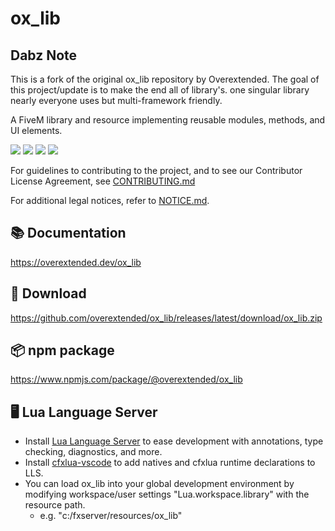 # ox_lib

## Dabz Note

This is a fork of the original ox_lib repository by Overextended.
The goal of this project/update is to make the end all of library's. one singular library nearly everyone uses but multi-framework friendly.

A FiveM library and resource implementing reusable modules, methods, and UI elements.

![](https://img.shields.io/github/downloads/overextended/ox_lib/total?logo=github)
![](https://img.shields.io/github/downloads/overextended/ox_lib/latest/total?logo=github)
![](https://img.shields.io/github/contributors/overextended/ox_lib?logo=github)
![](https://img.shields.io/github/v/release/overextended/ox_lib?logo=github)

For guidelines to contributing to the project, and to see our Contributor License Agreement, see [CONTRIBUTING.md](./CONTRIBUTING.md)

For additional legal notices, refer to [NOTICE.md](./NOTICE.md).


## 📚 Documentation

https://overextended.dev/ox_lib

## 💾 Download

https://github.com/overextended/ox_lib/releases/latest/download/ox_lib.zip

## 📦 npm package

https://www.npmjs.com/package/@overextended/ox_lib

## 🖥️ Lua Language Server

- Install [Lua Language Server](https://marketplace.visualstudio.com/items?itemName=sumneko.lua) to ease development with annotations, type checking, diagnostics, and more.
- Install [cfxlua-vscode](https://marketplace.visualstudio.com/items?itemName=overextended.cfxlua-vscode) to add natives and cfxlua runtime declarations to LLS.
- You can load ox_lib into your global development environment by modifying workspace/user settings "Lua.workspace.library" with the resource path.
  - e.g. "c:/fxserver/resources/ox_lib"
